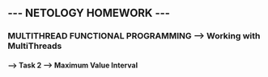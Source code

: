 ## --- NETOLOGY HOMEWORK ---
### MULTITHREAD FUNCTIONAL PROGRAMMING --> Working with MultiThreads


#### --> Task 2 --> Maximum Value Interval
